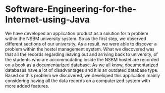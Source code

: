 # Software-Engineering-for-the-Internet-using-Java
We have developed an application product as a solution for a problem within the NSBM university system. So as the first step, we observed different sections of our university. As a result, we were able to discover a problem within the hostel management system.  What we discovered was that all the records regarding leaving out and arriving back to university,   of the students who are accommodating inside the NSBM hostel are recorded on a book as a documentarized database. As we all know, documentarized databases have a lot of disadvantages and it is an outdated database type. Based on this problem we discovered, we developed this application mainly considering having all the data records on a computerized system with more added features.
